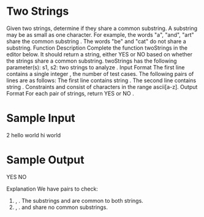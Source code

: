 # Two Strings

Given two strings, determine if they share a common substring. A substring may be as small as one
character.
For example, the words "a", "and", "art" share the common substring . The words "be" and "cat" do not
share a substring.
Function Description
Complete the function twoStrings in the editor below. It should return a string, either YES or NO based
on whether the strings share a common substring.
twoStrings has the following parameter(s):
s1, s2: two strings to analyze .
Input Format
The first line contains a single integer , the number of test cases.
The following pairs of lines are as follows:
The first line contains string .
The second line contains string .
Constraints
and consist of characters in the range ascii[a-z].
Output Format
For each pair of strings, return YES or NO .

# Sample Input

2
hello
world
hi
world

# Sample Output
YES
NO

Explanation
We have pairs to check:
1. , . The substrings and are common to both strings.
2. , . and share no common substrings.